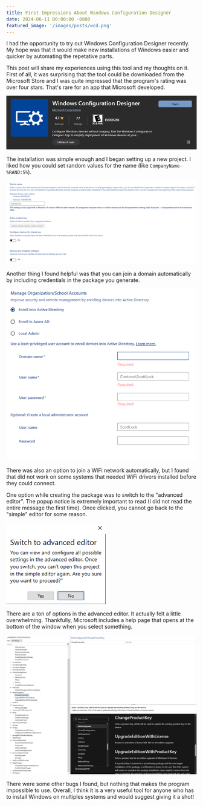 ```yaml
---
title: First Impressions About Windows Configuration Designer
date: 2024-06-11 00:00:00 -0800
featured_image: '/images/posts/wcd.png'
---
```


 I had the opportunity to try out Windows Configuration Designer recently. My hope was that it would make new installations of Windows easier and quicker by automating the repetative parts.

 This post will share my experiences using this tool and my thoughts on it. First of all, it was surprising that the tool could be downloaded from the Microsoft Store and I was quite impressed that the program's rating was over four stars. That's rare for an app that Microsoft developed.

![Image 1](/images/posts/wcd7.PNG)

The installation was simple enough and I began setting up a new project. I liked how you could set random values for the name (like ```CompanyName-%RAND:5%```). 

![Image 1](/images/posts/wcd1.PNG)

Another thing I found helpful was that you can join a domain automatically by including credentials in the package you generate.

![Image 1](/images/posts/wcd2.PNG)

There was also an option to join a WiFi network automatically, but I found that did not work on some systems that needed WiFi drivers installed before they could connect.

One option while creating the package was to switch to the "advanced editor". The popup notice is extremely important to read (I did not read the entire message the first time). Once clicked, you cannot go back to the "simple" editor for some reason.

![Image 1](/images/posts/wcd4.PNG)

There are a ton of options in the advanced editor. It actually felt a little overwhelming. Thankfully, Microsoft includes a help page that opens at the bottom of the window when you select something.

![Image 1](/images/posts/wcd6.PNG)

There were some other bugs I found, but nothing that makes the program impossible to use. Overall, I think it is a very useful tool for anyone who has to install Windows on multiples systems and would suggest giving it a shot!